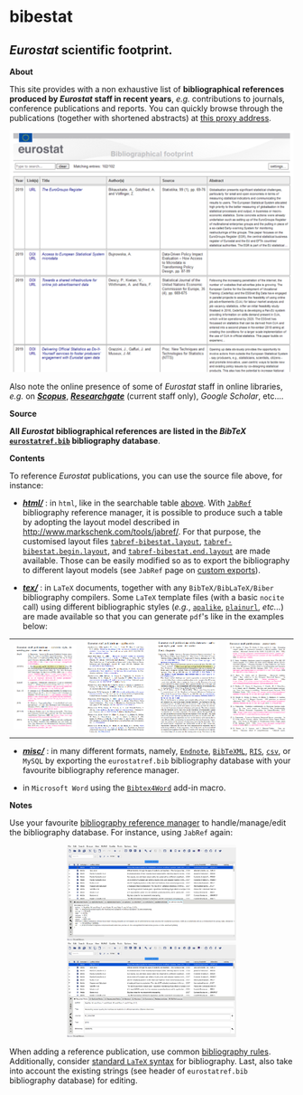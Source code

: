 bibestat
======

_Eurostat_ scientific footprint.
---

**<a name="About"></a>About**

This site provides with a non exhaustive list of **bibliographical references produced by _Eurostat_ staff in recent years**, _e.g._ contributions to journals, conference publications and reports. You can quickly browse through the publications (together with shortened abstracts) at [this proxy address](https://raw.githack.com/eurostat/bibestat/master/html/eurostatref.html). 

<p align="center"><a href="https://raw.githack.com/eurostat/bibestat/master/html/eurostatref.html"><img src="docs/html.png" alt="html table of references" width="550" style="margin-left:auto;margin-right:auto;"></a></p>
 
Also note the online presence of some of _Eurostat_ staff in online libraries, _e.g._ on **[_Scopus_](https://www.scopus.com/affil/profile.uri?afid=60072570)**, **[_Researchgate_](https://www.researchgate.net/institution/European_Commission/department/Eurostat_ESTAT)** (current staff only), _Google Scholar_, etc.... 

**Source**

**All _Eurostat_ bibliographical references are listed in the _BibTeX_ [`eurostatref.bib`](eurostatref.bib) bibliography database**. 

**Contents**

To reference _Eurostat_ publications, you can use the source file above, for instance:

*  <a name="html"></a>**[*html/*](html)** : in `html`, like in the searchable table [above](#About). With [`JabRef`](http://www.jabref.org) bibliography reference manager, it is possible to produce such a table by adopting the layout model described in http://www.markschenk.com/tools/jabref/. For that purpose, the customised layout files [`tabref-bibestat.layout`](html/tabref-bibestat.layout), [`tabref-bibestat.begin.layout`](html/tabref-bibestat.begin.layout), and [`tabref-bibestat.end.layout`](html/tabref-bibestat.end.layout) are made available. Those can be easily modified so as to export the bibliography to different layout models (see `JabRef` page on [custom exports](https://docs.jabref.org/import-export/export/customexports)). 

*  <a name="tex"></a>**[*tex/*](tex)** : in `LaTeX` documents, together with any `BibTeX/BibLaTeX/Biber` bibliography compilers. Some `LaTeX` template files (with a basic `nocite` call) using different bibliographic styles (_e.g._, [`apalike`](tex/apalike-cite.tex), [`plainurl`](tex/plainurl-cite.tex), _etc..._) are made available so that you can generate `pdf`'s like in the examples below: 
<table>
<tr>
<td><kbd><a href="https://github.com/eurostat/bibestat/blob/master/tex/alphaydnt-cite.pdf"><img src="docs/alphaydnt.png" alt="alphabetic style, descending year - name - title order" width="240"></a></kbd></td>
<td><kbd><a href="https://github.com/eurostat/bibestat/blob/master/tex/apalike-cite.pdf"><img src="docs/apalike.png" alt="apalike style" width="240"></a></kbd></td>
<td><kbd><a href="https://github.com/eurostat/bibestat/blob/master/tex/authoryear-cite.pdf"><img src="docs/authoryear.png" alt="authoryear style, year - name - title order" width="240"></a></kbd></td>
<td><kbd><a href="https://github.com/eurostat/bibestat/blob/master/tex/plainurl-cite.pdf"><img src="docs/plainurl.png" alt="plainurl style" width="240"></a></kbd></td>
</tr>
</table>

*  <a name="misc"></a>**[*misc/*](misc)** : in many different formats, namely, [`Endnote`](misc/eurostatref.txt), [`BibTeXML`](misc/eurostatref.xml), [`RIS`](misc/eurostatref.ris), [`csv`](misc/eurostatref.csv), or `MySQL` by exporting the `eurostatref.bib` bibliography database with your favourite bibliography reference manager. 

* in `Microsoft Word` using the [`Bibtex4Word`](http://www.ee.ic.ac.uk/hp/staff/dmb/perl/index.html) add-in macro.

**Notes**

Use your favourite [bibliography reference manager](https://en.wikipedia.org/wiki/Comparison_of_reference_management_software) to handle/manage/edit the bibliography database. For instance, using `JabRef` again:

<p align="center">
<img src="docs/jabref-1.png" alt="jabref publication management as a bibtex file" width="300">
<img src="docs/jabref-2.png" alt="jabref publication management as a database" width="300">
</p>

When adding a reference publication, use common [bibliography rules](https://en.wikipedia.org/wiki/Citation). Additionally, consider [standard `LaTeX` syntax](https://en.wikibooks.org/wiki/LaTeX/Bibliography_Management) for bibliography. Last, also take into account the existing strings (see header of `eurostatref.bib` bibliography database) for editing.
